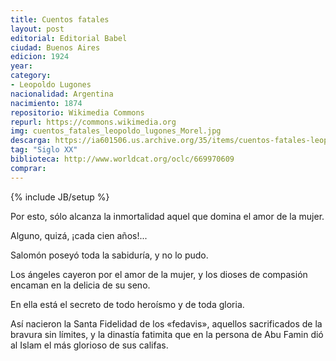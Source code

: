 ```yaml
---
title: Cuentos fatales
layout: post
editorial: Editorial Babel
ciudad: Buenos Aires
edicion: 1924
year: 
category:
- Leopoldo Lugones
nacionalidad: Argentina
nacimiento: 1874
repositorio: Wikimedia Commons
repurl: https://commons.wikimedia.org
img: cuentos_fatales_leopoldo_lugones_Morel.jpg
descarga: https://ia601506.us.archive.org/35/items/cuentos-fatales-leopoldo-lugones/Cuentos%20Fatales%20-%20Leopoldo%20Lugones.pdf
tag: "Siglo XX"
biblioteca: http://www.worldcat.org/oclc/669970609
comprar: 
---
```

{% include JB/setup %}

Por esto, sólo alcanza la inmortalidad aquel que domina el amor de la mujer.
 
Alguno, quizá, ¡cada cien años!...
 
Salomón poseyó toda la sabiduría, y no lo pudo.
 
Los ángeles cayeron por el amor de la mujer, y los dioses de compasión encaman en la delicia de su seno.
 
En ella está el secreto de todo heroísmo y de toda gloria.
 
Así nacieron la Santa Fidelidad de los «fedavis», aquellos sacrificados de la bravura sin límites, y la dinastía fatimita que en la persona de Abu Famin dió al Islam el más glorioso de sus
califas.
